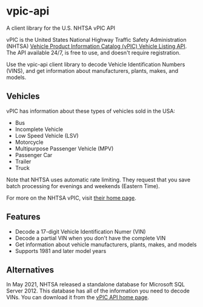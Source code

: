 # vpic-api

A client library for the U.S. NHTSA vPIC API

vPIC is the United States National Highway Traffic Safety Administration (NHTSA)
[Vehicle Product Information Catalog (vPIC) Vehicle Listing API](https://vpic.nhtsa.dot.gov/api). 
The API available 24/7, is free to use, and doesn't require registration.

Use the vpic-api client library to decode Vehicle Identification Numbers (VINS),
and get information about manufacturers, plants, makes, and models.

## Vehicles

vPIC has information about these types of vehicles sold in the USA:

* Bus
* Incomplete Vehicle
* Low Speed Vehicle (LSV)
* Motorcycle
* Multipurpose Passenger Vehicle (MPV)
* Passenger Car
* Trailer
* Truck

Note that NHTSA uses automatic rate limiting. They request that you save batch
processing for evenings and weekends (Eastern Time).

For more on the NHTSA vPIC, visit [their home page](https://vpic.nhtsa.dot.gov/about.html).

## Features

* Decode a 17-digit Vehicle Identification Numer (VIN)
* Decode a partial VIN when you don't have the complete VIN
* Get information about vehicle manufacturers, plants, makes, and models
* Supports 1981 and later model years

## Alternatives

In May 2021, NHTSA released a standalone database for Microsoft SQL Server 2012.
This database has all of the information you need to decode VINs. You can download
it from the [vPIC API home page](https://vpic.nhtsa.dot.gov/api/).
